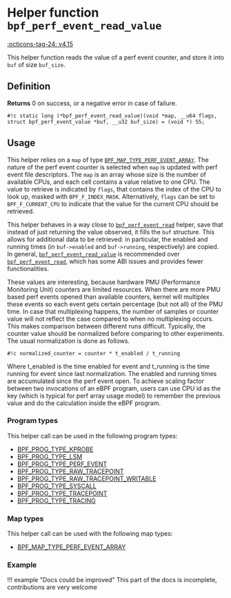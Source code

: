 # Helper function `bpf_perf_event_read_value`

<!-- [FEATURE_TAG](bpf_perf_event_read_value) -->
[:octicons-tag-24: v4.15](https://github.com/torvalds/linux/commit/908432ca84fc229e906ba164219e9ad0fe56f755)
<!-- [/FEATURE_TAG] -->

This helper function reads the value of a perf event counter, and store it into `buf` of size `buf_size`.

## Definition

**Returns**
0 on success, or a negative error in case of failure.

`#!c static long (*bpf_perf_event_read_value)(void *map, __u64 flags, struct bpf_perf_event_value *buf, __u32 buf_size) = (void *) 55;`

## Usage

This helper relies on a `map` of type [`BPF_MAP_TYPE_PERF_EVENT_ARRAY`](../map-type/BPF_MAP_TYPE_PERF_EVENT_ARRAY.md). The nature of the perf event counter is selected when `map` is updated with perf event file descriptors. The `map` is an array whose size is the number of available CPUs, and each cell contains a value relative to one CPU. The value to retrieve is indicated by `flags`, that contains the index of the CPU to look up, masked with `BPF_F_INDEX_MASK`. Alternatively, `flags` can be set to `BPF_F_CURRENT_CPU` to indicate that the value for the current CPU should be retrieved.

This helper behaves in a way close to [`bpf_perf_event_read`](bpf_perf_event_read.md) helper, save that instead of just returning the value observed, it fills the `buf` structure. This allows for additional data to be retrieved: in particular, the enabled and running times (in `buf->enabled` and `buf->running`, respectively) are copied. In general, [`bpf_perf_event_read_value`](bpf_perf_event_read_value.md) is recommended over [`bpf_perf_event_read`](bpf_perf_event_read.md), which has some ABI issues and provides fewer functionalities.

These values are interesting, because hardware PMU (Performance Monitoring Unit) counters are limited resources. When there are more PMU based perf events opened than available counters, kernel will multiplex these events so each event gets certain percentage (but not all) of the PMU time. In case that multiplexing happens, the number of samples or counter value will not reflect the case compared to when no multiplexing occurs. This makes comparison between different runs difficult. Typically, the counter value should be normalized before comparing to other experiments. The usual normalization is done as follows.

`#!c normalized_counter = counter * t_enabled / t_running`

Where t_enabled is the time enabled for event and t_running is the time running for event since last normalization. The enabled and running times are accumulated since the perf event open. To achieve scaling factor between two invocations of an eBPF program, users can use CPU id as the key (which is typical for perf array usage model) to remember the previous value and do the calculation inside the eBPF program.


### Program types

This helper call can be used in the following program types:

<!-- DO NOT EDIT MANUALLY -->
<!-- [HELPER_FUNC_PROG_REF] -->
 * [BPF_PROG_TYPE_KPROBE](../program-type/BPF_PROG_TYPE_KPROBE.md)
 * [BPF_PROG_TYPE_LSM](../program-type/BPF_PROG_TYPE_LSM.md)
 * [BPF_PROG_TYPE_PERF_EVENT](../program-type/BPF_PROG_TYPE_PERF_EVENT.md)
 * [BPF_PROG_TYPE_RAW_TRACEPOINT](../program-type/BPF_PROG_TYPE_RAW_TRACEPOINT.md)
 * [BPF_PROG_TYPE_RAW_TRACEPOINT_WRITABLE](../program-type/BPF_PROG_TYPE_RAW_TRACEPOINT_WRITABLE.md)
 * [BPF_PROG_TYPE_SYSCALL](../program-type/BPF_PROG_TYPE_SYSCALL.md)
 * [BPF_PROG_TYPE_TRACEPOINT](../program-type/BPF_PROG_TYPE_TRACEPOINT.md)
 * [BPF_PROG_TYPE_TRACING](../program-type/BPF_PROG_TYPE_TRACING.md)
<!-- [/HELPER_FUNC_PROG_REF] -->

### Map types

This helper call can be used with the following map types:

<!-- DO NOT EDIT MANUALLY -->
<!-- [HELPER_FUNC_MAP_REF] -->
 * [BPF_MAP_TYPE_PERF_EVENT_ARRAY](../map-type/BPF_MAP_TYPE_PERF_EVENT_ARRAY.md)
<!-- [/HELPER_FUNC_MAP_REF] -->

### Example

!!! example "Docs could be improved"
    This part of the docs is incomplete, contributions are very welcome
